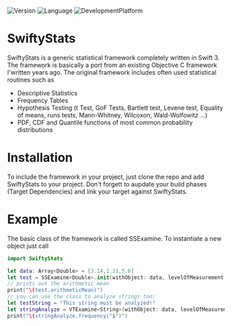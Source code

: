 ![Version](https://img.shields.io/badge/version-0.0.2-green.svg) ![Language](https://img.shields.io/badge/language-Swift_3-blue.svg) ![DevelopmentPlatform](https://img.shields.io/badge/Development_Platform-macos-red.svg)
# SwiftyStats
SwiftyStats is a generic statistical framework completely written in Swift 3. The framework is basically a port from an existing Objective C framework I'written years ago. The original framework includes often used statistical routines such as
- Descriptive Statistics
- Frequency Tables
- Hypothesis Testing (t Test, GoF Tests, Bartlett test, Levene test, Equality of means, runs tests, Mann-Whitney, Wilcoxon, Wald-Wolfowitz ...)
- PDF, CDF and Quantile functions of most common probability distributions
# Installation
To include the framework in your project, just clone the repo and add SwiftyStats to your project. Don't forgett to aupdate your build phases (Target Dependencies) and link your target against SwiftyStats.
# Example
The basic class of the framework is called SSExamine. To instantiate a new object just call
```Swift
import SwiftyStats

let data: Array<Double> = [3.14,1.21,5.6]
let test = SSExamine<Double>.init(withObject: data, levelOfMeasurement: .interval, characterSet: nil)
// prints out the arithmetic mean
print("\(test.arithmeticMean)")
// you can use the class to analyze strings too:
let testString = "This string must be analyzed!"
let stringAnalyze = VTExamine<String>(withObject: data, levelOfMeasurement: .nominal, characterSet: CharacterSet.alphanumerics)
print("\(stringAnalyze.frequency("i")")
```

